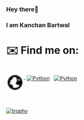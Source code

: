 ### Hey there👋
### I am Kanchan Bartwal

<!--
**Kanchan-Bartwal/Kanchan-Bartwal** is a ✨ _special_ ✨ repository because its `README.md` (this file) appears on your GitHub profile.

Here are some ideas to get you started:

- 🔭 I’m currently working on ...
- 🌱 I’m currently learning ...
- 👯 I’m looking to collaborate on ...
- 🤔 I’m looking for help with ...
- 💬 Ask me about ...
- 📫 How to reach me: kanchanbartwal10@gmail.com
- 😄 Pronouns: ...
- ⚡ Fun fact: ...

 https://www.linkedin.com/in/kanchan-bartwal-1ba09a209/
-->




<p align="center">
 <h1>✉️ Find me on:</h1>
 <br>
 <a href="https://kanchan-developer-designer.herokuapp.com/" target="_blank" rel="noopener noreferrer"> <img src="https://raw.githubusercontent.com/iconic/open-iconic/master/svg/globe.svg" alt="Python" height="40" style="vertical-align:top; margin:4px"> </a>
 <a href="https://www.linkedin.com/in/kanchan-bartwal-1ba09a209/" target="_blank" rel="noopener noreferrer"> <img src="https://cdn.jsdelivr.net/npm/simple-icons@v3/icons/linkedin.svg" alt="Python" height="40" style="vertical-align:top; margin:4px"></a>
 <a href="mailto:kanchanbartwal10@gmail.com"> <img src="https://cdn.jsdelivr.net/npm/simple-icons@v3/icons/gmail.svg" alt="Python" height="40" style="vertical-align:top; margin:4px"></a>
</p>

<br/>


[![trophy](https://github-profile-trophy.vercel.app/?username=Kanchan-Bartwal)](https://github.com/ryo-ma/github-profile-trophy)
